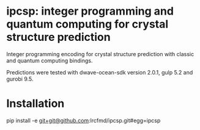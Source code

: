 # ipcsp: integer programming and quantum computing for crystal structure prediction
Integer programming encoding for crystal structure prediction with classic and quantum computing bindings.

Predictions were tested with dwave-ocean-sdk version 2.0.1, gulp 5.2 and gurobi 9.5.

# Installation

pip install -e git+git@github.com:lrcfmd/ipcsp.git#egg=ipcsp
